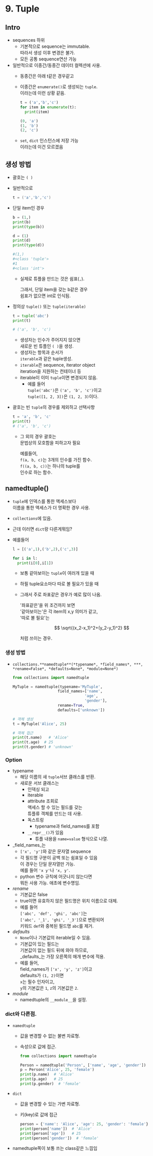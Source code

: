 # 9. Tuple

## Intro

* sequences 하위
  * 기본적으로 sequence는 immutable.\
    따라서 생성 이후 변경은 불가.
  * 모든 공통 sequence연산 가능
* 일반적으로 이종간/동종간 데이터 컬렉션에 사용.
  * 동종간은 아래 t같은 경우같고
  *   이종간은 `enumerate()`로 생성되는 `tuple`.\
      이라는데 이런 상황 같음.

      ```python
      t = ('a','b','c')
      for item in enumerate(t):
        print(item)
      ```

      ```python
      (0, 'a')
      (1, 'b')
      (2, 'c')
      ```
  * `set`, `dict` 인스턴스에 저장 가능\
    이라는데 이건 모르겠음

## 생성 방법

* 괄호는 `( )`
*   일반적으로

    ```csharp
    t = ('a','b','c')
    ```
*   단일 item인 경우

    ```python
    b = (1,)
    print(b)
    print(type(b))

    d = (1)
    print(d)
    print(type(d))

    #(1,)
    #<class 'tuple'>
    #1
    #<class 'int'>
    ```

    *   실제로 튜플을 만드는 것은 쉼표(`,`).

        그래서, 단일 item을 갖는 b같은 경우\
        쉼표가 없으면 int로 인식됨.
*   정의상 `tuple()` 또는 `tuple(iterable)`

    ```python
    t = tuple('abc')
    print(t)

    # ('a', 'b', 'c')
    ```

    * 생성자는 인수가 주어지지 않으면\
      새로운 빈 튜플인 `( )`을 생성.
    * 생성자는 항목과 순서가\
      `iterable`과 같은 tuple생성.
    * `iterable`은 sequence, iterator object\
      iteration을 지원하는 컨테이너 등
    * iterable이 이미 `tuple`이면 변경되지 않음.
      * 예를 들어\
        `tuple('abc')`은 `('a', 'b', 'c')`이고\
        `tuple([1, 2, 3])`은 `(1, 2, 3)`이다.
*   괄호는 빈 `tuple`의 경우를 제외하고 선택사항

    ```python
    t = 'a', 'b', 'c'
    print(t)
    # ('a', 'b', 'c')
    ```

    *   그 외의 경우 괄호는\
        문법상의 모호함을 피하고자 필요

        예를들어,\
        `f(a, b, c)`는 3개의 인수를 가진 함수.\
        `f((a, b, c))`는 하나의 tuple를\
        인수로 하는 함수.

## namedtuple()

* `tuple`에 인덱스를 통한 액세스보다\
  이름을 통한 액세스가 더 명확한 경우 사용.
* `collections`에 있음.
* 근데 이러면 `dict`랑 다른게뭐임?
*   예를들어

    ```python
    l = [('a',1),('b',2),('c',3)]

    for i in l:
      print(i[0],i[1])
    ```

    * 보통 같아보이는 `tuple`이 여러개 있을 때
    * 하필 tuple요소마다 따로 볼 필요가 있을 때
    *   그래서 주로 좌표같은 경우가 예로 많이 나옴.

        '좌표같은'을 위 조건까지 보면\
        '같아보이는'은 각 item의 x,y 의미가 같고,\
        '따로 볼 필요'는

        $$
        \sqrt{(x_2-x_1)^2+(y_2-y_1)^2}
        $$

        처럼 쓰이는 경우.

### 생성 방법

*   `collections.**namedtuple**(*typename*, *field_names*, ***, *rename=False*, *defaults=None*, *module=None*)`

    ```python
    from collections import namedtuple

    MyTuple = namedtuple(typename='MyTuple', 
                        field_names=['name', 
                                    'age',
                                    'gender'], 
                        rename=True, 
                        defaults=['unknown'])

    # 객체 생성
    t = MyTuple('Alice', 25)

    # 객체 접근
    print(t.name)   # 'Alice'
    print(t.age)  # 25
    print(t.gender) # 'unknown'
    ```

### Option

* typename
  * 해당 이름의 새 `tuple`서브 클래스를 반환.
  * 새로운 서브 클래스는
    * 인덱싱 되고
    * iterable
    * attribute 조회로\
      액세스 할 수 있는 필드를 갖는\
      튜플류 객체를 만드는 데 사용.
    * 독스트링
      * typename과 field\_names를 포함
    * `__repr__()`가 있음
      * 튜플 내용을 `name=value` 형식으로 나열.
* _field\_names_는
  * `['x', 'y']`와 같은 문자열 sequence
  * 각 필드명 구분이 공백 또는 쉼표일 수 있음\
    이 경우는 단일 문자열만 가능.\
    예를 들어 `'x y'`나 `'x, y'`.
  * python 변수 규칙에 어긋나지 않는다면\
    뭐든 사용 가능. 애초에 변수명임.
* _rename_
  * 기본값은 false
  * true이면 유효하지 않은 필드명은 위치 이름으로 대체.
  * 예를 들어\
    `['abc', 'def', 'ghi', 'abc']`는\
    `['abc', '_1', 'ghi', '_3']`으로 변환되어\
    키워드 `def`와 중복된 필드명 `abc`를 제거.
* _defaults_
  * `None`이나 기본값의 iterable일 수 있음.
  * 기본값이 있는 필드는\
    기본값이 없는 필드 뒤에 와야 하므로,\
    _defaults_는 가장 오른쪽의 매개 변수에 적용.
  * 예를 들어,\
    field\_names가 `['x', 'y', 'z']`이고\
    defaults가 `(1, 2)`이면\
    `x`는 필수 인자이고,\
    `y`의 기본값은 `1`, `z`의 기본값은 `2`.
* _module_
  * namedtuple의 `__module__`을 설정.

### dict와 다른점.

* `namedtuple`
  * 값을 변경할 수 없는 불변 자료형.
  *   속성으로 값에 접근.

      ```python
      from collections import namedtuple

      Person = namedtuple('Person', ['name', 'age', 'gender'])
      p = Person('Alice', 25, 'female')
      print(p.name)  # 'Alice'
      print(p.age)   # 25
      print(p.gender)  # 'female'

      ```
* `dict`
  * 값을 변경할 수 있는 가변 자료형.
  *   키(key)로 값에 접근

      ```python
      person = {'name': 'Alice', 'age': 25, 'gender': 'female'}
      print(person['name'])  # 'Alice'
      print(person['age'])   # 25
      print(person['gender'])  # 'female'

      ```
* namedtuple쪽이 보통 쓰는 class같은 느낌임

